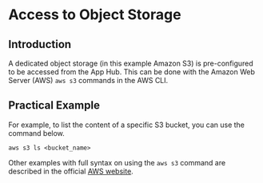 # Access to Object Storage

## Introduction
A dedicated object storage (in this example Amazon S3) is pre-configured to be accessed from the App Hub. This can be done with the Amazon Web Server (AWS) `aws s3` commands in the AWS CLI.

## Practical Example
For example, to list the content of a specific S3 bucket, you can use the command below.
```
aws s3 ls <bucket_name>
```
Other examples with full syntax on using the `aws s3` command are described in the official [AWS website](https://docs.aws.amazon.com/cli/latest/userguide/cli-services-s3-commands.html).